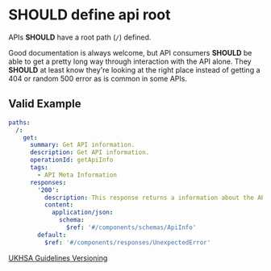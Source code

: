 # **SHOULD** define api root

APIs **SHOULD** have a root path (`/`) defined.

Good documentation is always welcome, but API consumers **SHOULD** be able to get a pretty long way through interaction with the API alone. They **SHOULD** at least know they're looking at the right place instead of getting a 404 or random 500 error as is common in some APIs.

## Valid Example

``` yaml
paths:
  /:
    get:
      summary: Get API information.
      description: Get API information.
      operationId: getApiInfo
      tags:
        - API Meta Information
      responses:
        '200':
          description: This response returns a information about the API.
          content:
            application/json:
              schema:
                $ref: '#/components/schemas/ApiInfo'
        default:
          $ref: '#/components/responses/UnexpectedError'
```

[UKHSA Guidelines Versioning](../../api-design-guidelines/versioning-and-deprecation.md#api-root-endpoint)
